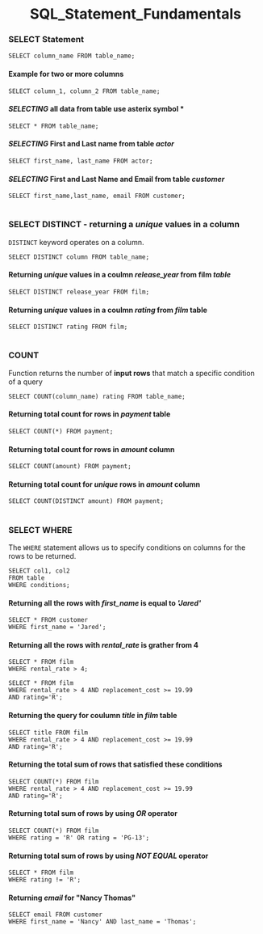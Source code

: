 <h1 align="center">SQL_Statement_Fundamentals</h1>

### SELECT Statement
``SELECT column_name FROM table_name;``
#### Example for two or more columns
``SELECT column_1, column_2 FROM table_name;``

#### _SELECTING_ all data from table  use asterix symbol *
``SELECT * FROM table_name;``
#### _SELECTING_ First and Last name from table _actor_
``SELECT first_name, last_name FROM actor;``

#### _SELECTING_ First and Last Name and Email from table _customer_
``SELECT first_name,last_name, email FROM customer;``
#

### SELECT DISTINCT - returning a _unique_ values in a column
``DISTINCT`` keyword operates on a column.

``SELECT DISTINCT column FROM table_name;``

#### Returning _unique_ values in a coulmn _release_year_ from film _table_
``SELECT DISTINCT release_year FROM film;``

#### Returning _unique_ values in a coulmn _rating_ from _film_ table
``SELECT DISTINCT rating FROM film;``

#
### COUNT
Function returns the number of **input rows** that match a specific condition of a query

``SELECT COUNT(column_name) rating FROM table_name;``

#### Returning total count for rows in _payment_ table
``SELECT COUNT(*) FROM payment;``

#### Returning total count for rows in _amount_ column
``SELECT COUNT(amount) FROM payment;``

#### Returning total count for _unique_ rows in _amount_ column
``SELECT COUNT(DISTINCT amount) FROM payment;``

#
### SELECT WHERE
The ``WHERE`` statement allows us to specify conditions on columns for the rows to be returned.

```
SELECT col1, col2
FROM table
WHERE conditions;
```

#### Returning all the rows with _first_name_ is equal to _'Jared'_

```
SELECT * FROM customer
WHERE first_name = 'Jared';
```
#### Returning all the rows with _rental_rate_ is grather from 4
```
SELECT * FROM film
WHERE rental_rate > 4;
```
```
SELECT * FROM film
WHERE rental_rate > 4 AND replacement_cost >= 19.99
AND rating='R';
```
#### Returning the query for coulumn _title_ in _film_ table
```
SELECT title FROM film
WHERE rental_rate > 4 AND replacement_cost >= 19.99
AND rating='R';
```
#### Returning the total sum of rows that satisfied these conditions

```
SELECT COUNT(*) FROM film
WHERE rental_rate > 4 AND replacement_cost >= 19.99
AND rating='R';
```

#### Returning total sum of rows by using _OR_ operator
```
SELECT COUNT(*) FROM film
WHERE rating = 'R' OR rating = 'PG-13';
```

#### Returning total sum of rows by using _NOT EQUAL_ operator
```
SELECT * FROM film
WHERE rating != 'R';
```

#### Returning _email_ for "Nancy Thomas"
```
SELECT email FROM customer
WHERE first_name = 'Nancy' AND last_name = 'Thomas';
```

